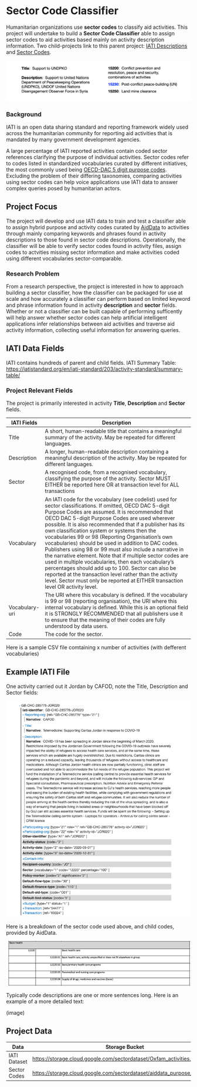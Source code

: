 # Sector Code Classifier

Humanitarian organizations use **sector codes** to classify aid activities. This project will undertake to build a **Sector Code Classifier** able to assign sector codes to aid activities based mainly on activity description information. Two child-projects link to this parent project: [IATI Descriptions]() and [Sector Codes]().

![activity code](https://github.com/brentxphillips/CSRMP/blob/main/activity_code.png)

### Background

IATI is an open data sharing standard and reporting framework widely used across the humanitarian community for reporting aid activities that is mandated by many government development agencies.

A large percentage of IATI reported activities contain coded sector references clarifying the purpose of individual activities. Sector codes refer to codes listed in standardized vocabularies curated by different initiatives, the most commonly used being [OECD-DAC 5 digit purpose codes](https://iatistandard.org/en/iati-standard/203/codelists/sector/). Excluding the problem of their differing taxonomies, comparing activities using sector codes can help voice applications use IATI data to answer complex queries posed by humanitarian actors.

## Project Focus

The project will develop and use IATI data to train and test a classifier able to assign hybrid purpose and activity codes curated by [AidData](https://www.aiddata.org/) to activities through mainly comparing keywords and phrases found in activity descriptions to those found in sector code descriptions. Operationally, the classifier will be able to verify sector codes found in activity files, assign codes to actvities missing sector information and make activities coded using different vocabularies sector-comparable.

### Research Problem

From a research perspective, the project is interested in how to approach building a sector classifier, how the classifier can be packaged for use at scale and how accurately a classifier can perform based on limited keyword and phrase information found in activity **description** and **sector** fields. Whether or not a classifier can be built capable of performing sufficently will help answer whether sector codes can help artificial intelligent applications infer relationships between aid activities and traverse aid activity information, collecting useful information for answering queries.



## IATI Data Fields

IATI contains hundreds of parent and child fields. IATI Summary Table: https://iatistandard.org/en/iati-standard/203/activity-standard/summary-table/

### Project Relevant Fields

The project is primarily interested in activity **Title**, **Description** and **Sector** fields.

IATI Fields | Description
---- | ----
Title | A short, human-readable title that contains a meaningful summary of the activity. May be repeated for different languages.
Description | A longer, human-readable description containing a meaningful description of the activity. May be repeated for different languages.
Sector | A recognised code, from a recognised vocabulary, classifying the purpose of the activity. Sector MUST EITHER be reported here OR at transaction level for ALL transactions
Vocabulary | An IATI code for the vocabulary (see codelist) used for sector classifications. If omitted, OECD DAC 5-digit Purpose Codes are assumed. It is recommended that OECD DAC 5-digit Purpose Codes are used wherever possible. It is also recommended that if a publisher has its own classification system or systems then the vocabularies 99 or 98 (Reporting Organisation’s own vocabularies) should be used in addition to DAC codes. Publishers using 98 or 99 must also include a narrative in the narrative element. Note that if multiple sector codes are used in multiple vocabularies, then each vocabulary’s percentages should add up to 100. Sector can also be reported at the transaction level rather than the activity level. Sector must only be reported at EITHER transaction level OR activity level.
Vocabulary-uri | The URI where this vocabulary is defined. If the vocabulary is 99 or 98 (reporting organisation), the URI where this internal vocabulary is defined. While this is an optional field it is STRONGLY RECOMMENDED that all publishers use it to ensure that the meaning of their codes are fully understood by data users.
Code | The code for the sector.

Here is a sample CSV file comtaining x number of activities (with defferent vocabularies)

## Example IATI File

One activity carried out it Jordan by CAFOD, note the Title, Description and Sector fields:

![file](https://github.com/brentxphillips/CSRMP/blob/main/iati_example.png)

Here is a breakdown of the sector code used above, and child codes, provided by AidData. 

![basic health](https://github.com/brentxphillips/CSRMP/blob/main/basic_health.png)

Typically code descriptions are one or more sentences long. Here is an example of a more detailed text:

(image)

## Project Data

Data | Storage Bucket
---- | ----
IATI Dataset | https://storage.cloud.google.com/sectordataset/Oxfam_activities.csv
Sector Codes | https://storage.cloud.google.com/sectordataset/aiddata_purpose_codes.csv
